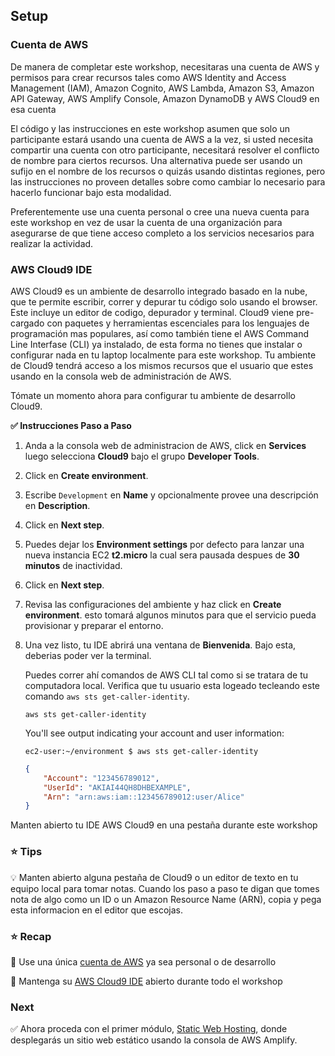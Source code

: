 ## Setup

### Cuenta de AWS

De manera de completar este workshop, necesitaras una cuenta de AWS y permisos para 
crear recursos tales como AWS Identity and Access Management (IAM), Amazon Cognito, 
AWS Lambda, Amazon S3, Amazon API Gateway, AWS Amplify Console, Amazon DynamoDB y
AWS Cloud9 en esa cuenta

El código y las instrucciones en este workshop asumen que solo un participante
estará usando una cuenta de AWS a la vez, si usted necesita compartir una cuenta 
con otro participante, necesitará resolver el conflicto de nombre para ciertos
recursos. Una alternativa puede ser usando un sufijo en el nombre de los recursos
o quizás usando distintas regiones, pero las instrucciones no proveen detalles
sobre como cambiar lo necesario para hacerlo funcionar bajo esta modalidad.

Preferentemente use una cuenta personal o cree una nueva cuenta para este workshop
en vez de usar la cuenta de una organización para asegurarse de que tiene acceso 
completo a los servicios necesarios para realizar la actividad.

### AWS Cloud9 IDE

AWS Cloud9 es un ambiente de desarrollo integrado basado en la nube, que te permite
escribir, correr y depurar tu código solo usando el browser. Este incluye un editor
de codigo, depurador y terminal. Cloud9 viene pre-cargado con paquetes y herramientas
escenciales para los lenguajes de programación mas populares, así como también tiene
el AWS Command Line Interfase (CLI) ya instalado, de esta forma no tienes que instalar
o configurar nada en tu laptop localmente para este workshop. Tu ambiente de Cloud9 
tendrá acceso a los mismos recursos que el usuario que estes usando en la consola
web de administración de AWS.

Tómate un momento ahora para configurar tu ambiente de desarrollo Cloud9.

**:white_check_mark: Instrucciones Paso a Paso**

1. Anda a la consola web de administracion de AWS, click en **Services** luego selecciona **Cloud9**
   bajo el grupo **Developer Tools**.

1. Click en **Create environment**.

1. Escribe `Development` en **Name** y opcionalmente provee una descripción en **Description**.

1. Click en **Next step**.

1. Puedes dejar los **Environment settings** por defecto para lanzar una nueva
   instancia EC2 **t2.micro** la cual sera pausada despues de **30 minutos** de
   inactividad.

1. Click en **Next step**.

1. Revisa las configuraciones del ambiente y haz click en **Create environment**. esto
   tomará algunos minutos para que el servicio pueda provisionar y preparar el entorno.

1. Una vez listo, tu IDE abrirá una ventana de **Bienvenida**. Bajo esta, deberias poder
   ver la terminal.

    Puedes correr ahí comandos de AWS CLI tal como si se tratara de tu computadora local.
    Verifica que tu usuario esta logeado tecleando este comando `aws sts get-caller-identity`.

    ```console
    aws sts get-caller-identity
    ```

    You'll see output indicating your account and user information:

    ```console
    ec2-user:~/environment $ aws sts get-caller-identity
    ```
    ```json
    {
        "Account": "123456789012",
        "UserId": "AKIAI44QH8DHBEXAMPLE",
        "Arn": "arn:aws:iam::123456789012:user/Alice"
    }
    ```

Manten abierto tu IDE AWS Cloud9 en una pestaña durante este workshop

### :star: Tips

:bulb: Manten abierto alguna pestaña de Cloud9 o un editor de texto en tu equipo local
para tomar notas. Cuando los paso a paso te digan que tomes nota de algo como un ID o
un Amazon Resource Name (ARN), copia y pega esta informacion en el editor que escojas.

### :star: Recap

:key: Use una única [cuenta de AWS](#aws-account) ya sea personal o de desarrollo

:key: Mantenga su [AWS Cloud9 IDE](#aws-cloud9-ide) abierto durante todo el workshop

### Next

:white_check_mark: Ahora proceda con el primer módulo, [Static Web Hosting][static-web-hosting], 
donde desplegarás un sitio web estático usando la consola de AWS Amplify.

[region-table]: https://aws.amazon.com/about-aws/global-infrastructure/regional-product-services/
[static-web-hosting]: ../1_StaticWebHosting/